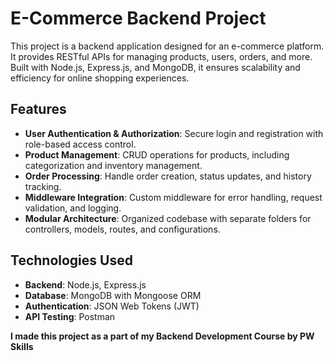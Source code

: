 # E-Commerce Backend Project

This project is a backend application designed for an e-commerce platform. It provides RESTful APIs for managing products, users, orders, and more. Built with Node.js, Express.js, and MongoDB, it ensures scalability and efficiency for online shopping experiences.

## Features

- **User Authentication & Authorization**: Secure login and registration with role-based access control.
- **Product Management**: CRUD operations for products, including categorization and inventory management.
- **Order Processing**: Handle order creation, status updates, and history tracking.
- **Middleware Integration**: Custom middleware for error handling, request validation, and logging.
- **Modular Architecture**: Organized codebase with separate folders for controllers, models, routes, and configurations.

## Technologies Used

- **Backend**: Node.js, Express.js
- **Database**: MongoDB with Mongoose ORM
- **Authentication**: JSON Web Tokens (JWT)
- **API Testing**: Postman

**I made this project as a part of my Backend Development Course by PW Skills** 
